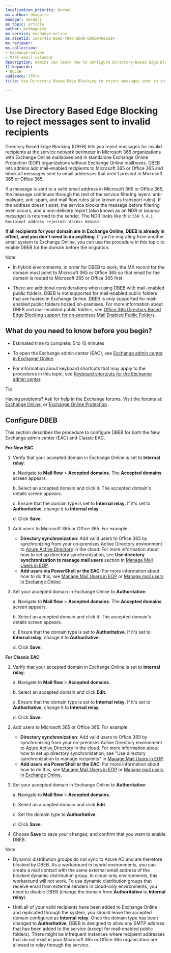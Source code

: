 ```yaml
---
localization_priority: Normal
ms.author: dmaguire
manager: serdars
ms.topic: article
author: msdmaguire
ms.service: exchange-online
ms.assetid: ca7b7416-92ed-40ad-abdb-695be46ea2e4
ms.reviewer:
ms.collection:
- exchange-online
- M365-email-calendar
description: Admins can learn how to configure Directory-Based Edge Blocking (DBDB) to reject messages sent to invalid recipients in Exchange Online and Exchange Online Protection during a migration.
f1.keywords:
- NOCSH
audience: ITPro
title: Use Directory Based Edge Blocking to reject messages sent to invalid recipients

---
```


# Use Directory Based Edge Blocking to reject messages sent to invalid recipients

Directory Based Edge Blocking (DBEB) lets you reject messages for invalid recipients at the service network perimeter in Microsoft 365 organizations with Exchange Online mailboxes and in standalone Exchange Online Protection (EOP) organizations without Exchange Online mailboxes. DBEB lets admins add mail-enabled recipients to Microsoft 365 or Office 365 and block all messages sent to email addresses that aren't present in Microsoft 365 or Office 365.

If a message is sent to a valid email address in Microsoft 365 or Office 365, the message continues through the rest of the service filtering layers: anti-malware, anti-spam, and mail flow rules (also known as transport rules). If the address doesn't exist, the service blocks the message before filtering even occurs, and a non-delivery report (also known as an NDR or _bounce message_) is returned to the sender. The NDR looks like this: `550 5.4.1 Recipient address rejected: Access denied`.

**If all recipients for your domain are in Exchange Online, DBEB is already in effect, and you don't need to do anything**. If you're migrating from another email system to Exchange Online, you can use the procedure in this topic to enable DBEB for the domain before the migration.

> [!NOTE]
>
> - In hybrid environments, in order for DBEB to work, the MX record for the domain must point to Microsoft 365 or Office 365 so that email for the domain is routed to Microsoft 365 or Office 365 first.
>
> - There are additional considerations when using DBEB with mail-enabled public folders. DBEB is not supported for mail-enabled public folders that are hosted in Exchange Online. DBEB is only supported for mail-enabled public folders hosted on-premises. For more information about DBEB and mail-enabled public folders, see [Office 365 Directory Based Edge Blocking support for on-premises Mail Enabled Public Folders](https://techcommunity.microsoft.com/t5/Exchange-Team-Blog/Office-365-Directory-Based-Edge-Blocking-support-for-on-premises/ba-p/606740).

## What do you need to know before you begin?

- Estimated time to complete: 5 to 10 minutes

- To open the Exchange admin center (EAC), see [Exchange admin center in Exchange Online](../exchange-admin-center.md).

- For information about keyboard shortcuts that may apply to the procedures in this topic, see [Keyboard shortcuts for the Exchange admin center](../accessibility/keyboard-shortcuts-in-admin-center.md).

> [!TIP]
> Having problems? Ask for help in the Exchange forums. Visit the forums at: [Exchange Online](https://social.technet.microsoft.com/forums/msonline/home?forum=onlineservicesexchange), or [Exchange Online Protection](https://social.technet.microsoft.com/forums/forefront/home?forum=FOPE).

## Configure DBEB

This section describes the procedure to configure DBEB for both the New Exchange admin center (EAC) and Classic EAC.

**For New EAC**

1. Verify that your accepted domain in Exchange Online is set to **Internal relay**:

    a. Navigate to **Mail flow** \> **Accepted domains**. The **Accepted domains** screen appears.
    
    b. Select an accepted domain and click it. The accepted domain's details screen appears.
    
    c. Ensure that the domain type is set to **Internal relay**. If it's set to **Authoritative**, change it to **Internal relay**.
    
    d. Click **Save**.

2. Add users to Microsoft 365 or Office 365. For example:
    - **Directory synchronization**: Add valid users to Office 365 by synchronizing from your on-premises Active Directory environment to [Azure Active Directory](https://docs.microsoft.com/azure/active-directory/) in the cloud. For more information about how to set up directory synchronization, see **Use directory synchronization to manage mail users** section in [Manage Mail Users in EOP](https://docs.microsoft.com/microsoft-365/security/office-365-security/manage-mail-users-in-eop).
    - **Add users via PowerShell or the EAC**: For more information about how to do this, see [Manage Mail Users in EOP](https://docs.microsoft.com/microsoft-365/security/office-365-security/manage-mail-users-in-eop) or [Manage mail users in Exchange Online](../recipients-in-exchange-online/manage-mail-users.md).

3. Set your accepted domain in Exchange Online to **Authoritative**:

    a. Navigate to **Mail flow** \> **Accepted domains**. The **Accepted domains** screen appears.
    
    b. Select an accepted domain and click it. The accepted domain's details screen appears.
    
    c. Ensure that the domain type is set to **Authoritative**. If it's set to **Internal relay**, change it to **Authoritative**.
    
    d. Click **Save**.

**For Classic EAC**

1. Verify that your accepted domain in Exchange Online is set to **Internal relay**:

    a. Navigate to **Mail flow** \> **Accepted domains**.
    
    b. Select an accepted domain and click **Edit**.
    
    c. Ensure that the domain type is set to **Internal relay**. If it's set to **Authoritative**, change it to **Internal relay**.
    
    d. Click **Save**.

2. Add users to Microsoft 365 or Office 365. For example:
   - **Directory synchronization**: Add valid users to Office 365 by synchronizing from your on-premises Active Directory environment to [Azure Active Directory](/azure/active-directory/) in the cloud. For more information about how to set up directory synchronization, see "Use directory synchronization to manage recipients" in [Manage Mail Users in EOP](/microsoft-365/security/office-365-security/manage-mail-users-in-eop).
   - **Add users via PowerShell or the EAC**: For more information about how to do this, see [Manage Mail Users in EOP](/microsoft-365/security/office-365-security/manage-mail-users-in-eop) or [Manage mail users in Exchange Online](../recipients-in-exchange-online/manage-mail-users.md).

3. Set your accepted domain in Exchange Online to **Authoritative**:

    a. Navigate to **Mail flow** \> **Accepted domains**.
    
    b. Select an accepted domain and click **Edit**.
    
    c. Set the domain type to **Authoritative**.
    
    d. Click **Save**.

4. Choose **Save** to save your changes, and confirm that you want to enable DBEB.

> [!NOTE]
>
> - Dynamic distribution groups do not sync to Azure AD and are therefore blocked by DBEB. As a workaround in hybrid environments, you can create a mail contact with the same external email address of the blocked dynamic distribution group. In cloud-only environments, this workaround will not work. To use dynamic distribution groups that receive email from external senders in cloud-only environments, you need to disable DBEB (change the domain from **Authoritative** to **Internal relay**).
>
> - Until all of your valid recipients have been added to Exchange Online and replicated through the system, you should leave the accepted domain configured as **Internal relay**. Once the domain type has been changed to **Authoritative**, DBEB is designed to allow any SMTP address that has been added to the service (except for mail-enabled public folders). There might be infrequent instances where recipient addresses that do not exist in your Microsoft 365 or Office 365 organization are allowed to relay through the service.
